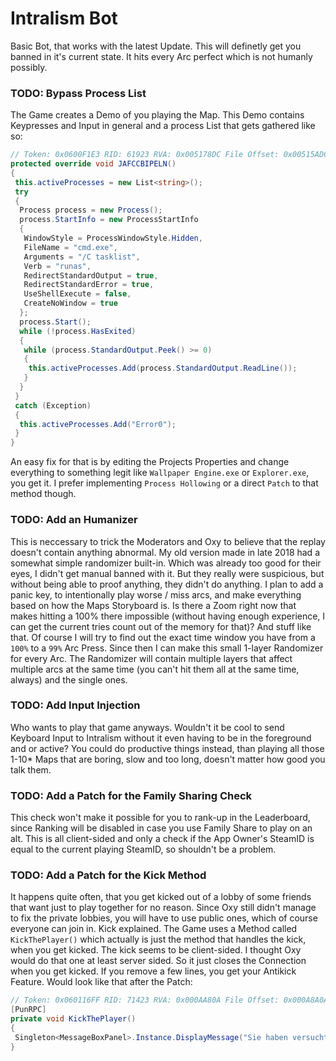 # Intralism Bot
 Basic Bot, that works with the latest Update. This will definetly get you banned in it's current state. It hits every Arc perfect which is not humanly possibly.

### TODO: Bypass Process List
The Game creates a Demo of you playing the Map. This Demo contains Keypresses and Input in general and a process List that gets gathered like so:
```csharp
// Token: 0x0600F1E3 RID: 61923 RVA: 0x005178DC File Offset: 0x00515ADC
protected override void JAFCCBIPELN()
{
 this.activeProcesses = new List<string>();
 try
 {
  Process process = new Process();
  process.StartInfo = new ProcessStartInfo
  {
   WindowStyle = ProcessWindowStyle.Hidden,
   FileName = "cmd.exe",
   Arguments = "/C tasklist",
   Verb = "runas",
   RedirectStandardOutput = true,
   RedirectStandardError = true,
   UseShellExecute = false,
   CreateNoWindow = true
  };
  process.Start();
  while (!process.HasExited)
  {
   while (process.StandardOutput.Peek() >= 0)
   {
    this.activeProcesses.Add(process.StandardOutput.ReadLine());
   }
  }
 }
 catch (Exception)
 {
  this.activeProcesses.Add("Error0");
 }
}
```
An easy fix for that is by editing the Projects Properties and change everything to something legit like ``Wallpaper Engine.exe`` or ``Explorer.exe``, you get it. I prefer implementing ``Process Hollowing`` or a direct ``Patch`` to that method though.

### TODO: Add an Humanizer
This is neccessary to trick the Moderators and Oxy to believe that the replay doesn't contain anything abnormal. My old version made in late 2018 had a somewhat simple randomizer built-in. Which was already too good for their eyes, I didn't get manual banned with it. But they really were suspicious, but without being able to proof anything, they didn't do anything. I plan to add a panic key, to intentionally play worse / miss arcs, and make everything based on how the Maps Storyboard is. Is there a Zoom right now that makes hitting a 100% there impossible (without having enough experience, I can get the current tries count out of the memory for that)? And stuff like that. Of course I will try to find out the exact time window you have from a ``100%`` to a ``99%`` Arc Press. Since then I can make this small 1-layer Randomizer for every Arc. The Randomizer will contain multiple layers that affect multiple arcs at the same time (you can't hit them all at the same time, always) and the single ones.

### TODO: Add Input Injection
Who wants to play that game anyways. Wouldn't it be cool to send Keyboard Input to Intralism without it even having to be in the foreground and or active? You could do productive things instead, than playing all those 1-10* Maps that are boring, slow and too long, doesn't matter how good you talk them.

### TODO: Add a Patch for the Family Sharing Check
This check won't make it possible for you to rank-up in the Leaderboard, since Ranking will be disabled in case you use Family Share to play on an alt. This is all client-sided and only a check if the App Owner's SteamID is equal to the current playing SteamID, so shouldn't be a problem.

### TODO: Add a Patch for the Kick Method
It happens quite often, that you get kicked out of a lobby of some friends that want just to play together for no reason. Since Oxy still didn't manage to fix the private lobbies, you will have to use public ones, which of course everyone can join in. Kick explained. The Game uses a Method called ``KickThePlayer()`` which actually is just the method that handles the kick, when you get kicked. The kick seems to be client-sided. I thought Oxy would do that one at least server sided. So it just closes the Connection when you get kicked. If you remove a few lines, you get your Antikick Feature. Would look like that after the Patch:
```csharp
// Token: 0x060116FF RID: 71423 RVA: 0x000AA80A File Offset: 0x000A8A0A
[PunRPC]
private void KickThePlayer()
{
 Singleton<MessageBoxPanel>.Instance.DisplayMessage("Sie haben versucht dich zu kicken.\n\n#TEAM EHRENLOS", "OK", null, true, false, 0f);
}
```
